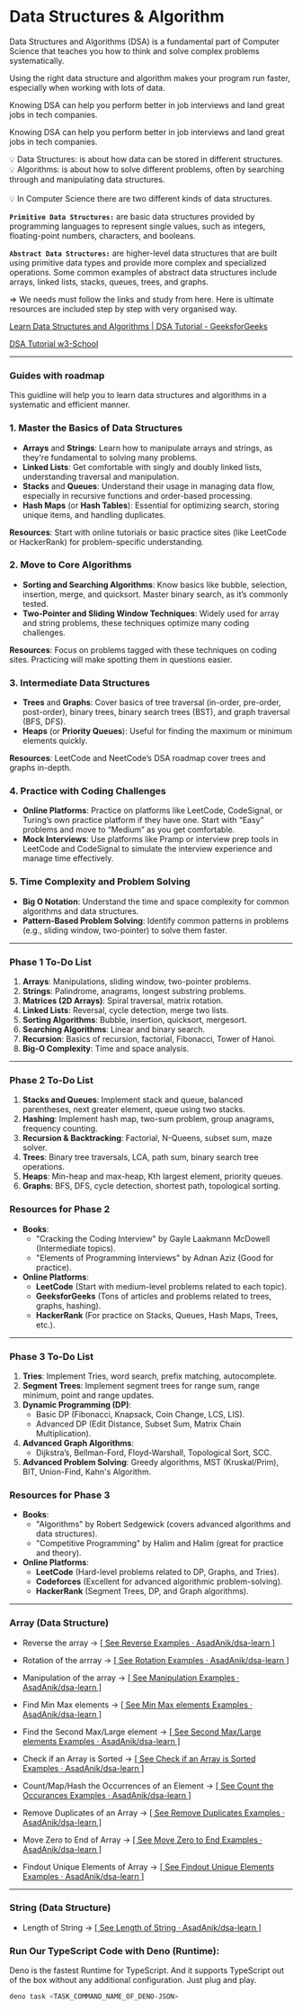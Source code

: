 # Data Structures & Algorithm

Data Structures and Algorithms (DSA) is a fundamental part of Computer Science that teaches you how to think and solve complex problems systematically.

Using the right data structure and algorithm makes your program run faster, especially when working with lots of data.

Knowing DSA can help you perform better in job interviews and land great jobs in tech companies.

Knowing DSA can help you perform better in job interviews and land great jobs in tech companies.

<aside>
💡 Data Structures: is about how data can be stored in different structures.

</aside>

<aside>
💡 Algorithms: is about how to solve different problems, often by       searching through and manipulating data structures.

</aside>

<br>

<aside>
💡 In Computer Science there are two different kinds of data structures.

**`Primitive Data Structures:`** are basic data structures provided by programming languages to represent single values, such as integers, floating-point numbers, characters, and booleans.

**`Abstract Data Structures:`** are higher-level data structures that are built using primitive data types and provide more complex and specialized operations. Some common examples of abstract data structures include arrays, linked lists, stacks, queues, trees, and graphs.

</aside>

⇒ We needs must follow the links and study from here. Here is ultimate resources are included step by step with very organised way.

[Learn Data Structures and Algorithms | DSA Tutorial - GeeksforGeeks](https://www.geeksforgeeks.org/learn-data-structures-and-algorithms-dsa-tutorial/?ref=lbp)

[DSA Tutorial w3-School](https://www.w3schools.com/dsa/index.php)

---

### Guides with roadmap
This guidline will help you to learn data structures and algorithms in a systematic and efficient manner.

### 1. **Master the Basics of Data Structures**

- **Arrays** and **Strings**: Learn how to manipulate arrays and strings, as they're fundamental to solving many problems.
- **Linked Lists**: Get comfortable with singly and doubly linked lists, understanding traversal and manipulation.
- **Stacks** and **Queues**: Understand their usage in managing data flow, especially in recursive functions and order-based processing.
- **Hash Maps** (or **Hash Tables**): Essential for optimizing search, storing unique items, and handling duplicates.

**Resources**: Start with online tutorials or basic practice sites (like LeetCode or HackerRank) for problem-specific understanding.

### 2. **Move to Core Algorithms**

- **Sorting and Searching Algorithms**: Know basics like bubble, selection, insertion, merge, and quicksort. Master binary search, as it’s commonly tested.
- **Two-Pointer and Sliding Window Techniques**: Widely used for array and string problems, these techniques optimize many coding challenges.

**Resources**: Focus on problems tagged with these techniques on coding sites. Practicing will make spotting them in questions easier.

### 3. **Intermediate Data Structures**

- **Trees** and **Graphs**: Cover basics of tree traversal (in-order, pre-order, post-order), binary trees, binary search trees (BST), and graph traversal (BFS, DFS).
- **Heaps** (or **Priority Queues**): Useful for finding the maximum or minimum elements quickly.

**Resources**: LeetCode and NeetCode’s DSA roadmap cover trees and graphs in-depth.

### 4. **Practice with Coding Challenges**

- **Online Platforms**: Practice on platforms like LeetCode, CodeSignal, or Turing’s own practice platform if they have one. Start with “Easy” problems and move to “Medium” as you get comfortable.
- **Mock Interviews**: Use platforms like Pramp or interview prep tools in LeetCode and CodeSignal to simulate the interview experience and manage time effectively.

### 5. **Time Complexity and Problem Solving**

- **Big O Notation**: Understand the time and space complexity for common algorithms and data structures.
- **Pattern-Based Problem Solving**: Identify common patterns in problems (e.g., sliding window, two-pointer) to solve them faster.

---

### **Phase 1 To-Do List**

1. **Arrays**: Manipulations, sliding window, two-pointer problems.
2. **Strings**: Palindrome, anagrams, longest substring problems.
3. **Matrices (2D Arrays)**: Spiral traversal, matrix rotation.
4. **Linked Lists**: Reversal, cycle detection, merge two lists.
5. **Sorting Algorithms**: Bubble, insertion, quicksort, mergesort.
6. **Searching Algorithms**: Linear and binary search.
7. **Recursion**: Basics of recursion, factorial, Fibonacci, Tower of Hanoi.
8. **Big-O Complexity**: Time and space analysis.

---

### **Phase 2 To-Do List**

1. **Stacks and Queues**: Implement stack and queue, balanced parentheses, next greater element, queue using two stacks.
2. **Hashing**: Implement hash map, two-sum problem, group anagrams, frequency counting.
3. **Recursion & Backtracking**: Factorial, N-Queens, subset sum, maze solver.
4. **Trees**: Binary tree traversals, LCA, path sum, binary search tree operations.
5. **Heaps**: Min-heap and max-heap, Kth largest element, priority queues.
6. **Graphs**: BFS, DFS, cycle detection, shortest path, topological sorting.

### **Resources for Phase 2**

- **Books**:
    - "Cracking the Coding Interview" by Gayle Laakmann McDowell (Intermediate topics).
    - "Elements of Programming Interviews" by Adnan Aziz (Good for practice).
- **Online Platforms**:
    - **LeetCode** (Start with medium-level problems related to each topic).
    - **GeeksforGeeks** (Tons of articles and problems related to trees, graphs, hashing).
    - **HackerRank** (For practice on Stacks, Queues, Hash Maps, Trees, etc.).

---

### **Phase 3 To-Do List**

1. **Tries**: Implement Tries, word search, prefix matching, autocomplete.
2. **Segment Trees**: Implement segment trees for range sum, range minimum, point and range updates.
3. **Dynamic Programming (DP)**:
    - Basic DP (Fibonacci, Knapsack, Coin Change, LCS, LIS).
    - Advanced DP (Edit Distance, Subset Sum, Matrix Chain Multiplication).
4. **Advanced Graph Algorithms**:
    - Dijkstra’s, Bellman-Ford, Floyd-Warshall, Topological Sort, SCC.
5. **Advanced Problem Solving**: Greedy algorithms, MST (Kruskal/Prim), BIT, Union-Find, Kahn's Algorithm.

### **Resources for Phase 3**

- **Books**:
    - "Algorithms" by Robert Sedgewick (covers advanced algorithms and data structures).
    - "Competitive Programming" by Halim and Halim (great for practice and theory).
- **Online Platforms**:
    - **LeetCode** (Hard-level problems related to DP, Graphs, and Tries).
    - **Codeforces** (Excellent for advanced algorithmic problem-solving).
    - **HackerRank** (Segment Trees, DP, and Graph algorithms).

---

### Array (Data Structure)

- Reverse the array -> [[ See Reverse Examples · AsadAnik/dsa-learn ]](https://github.com/AsadAnik/dsa-learn/blob/main/dsa/Array/Array%40Reverse.ts)
    
- Rotation of the arrray -> [[ See Rotation Examples · AsadAnik/dsa-learn ]](https://github.com/AsadAnik/dsa-learn/blob/main/dsa/Array/Array%40Rotation.ts)

- Manipulation of the array -> [[ See Manipulation Examples · AsadAnik/dsa-learn ]](https://github.com/AsadAnik/dsa-learn/blob/main/dsa/Array/Array%40Manipulate.ts)

- Find Min Max elements -> [[ See Min Max elements Examples · AsadAnik/dsa-learn ]](https://github.com/AsadAnik/dsa-learn/blob/main/dsa/Array/Array%40FindMinMax.ts)

- Find the Second Max/Large element -> [[ See Second Max/Large elements Examples · AsadAnik/dsa-learn ]](https://github.com/AsadAnik/dsa-learn/blob/main/dsa/Array/Array%40FindSecondMax.ts)

- Check if an Array is Sorted -> [[ See Check if an Array is Sorted Examples · AsadAnik/dsa-learn ]](https://github.com/AsadAnik/dsa-learn/blob/main/dsa/Array/Array%40CheckSorted.ts)

- Count/Map/Hash the Occurrences of an Element -> [[ See Count the Occurances Examples · AsadAnik/dsa-learn ]](https://github.com/AsadAnik/dsa-learn/blob/main/dsa/Array/Array%40CountOccurance.ts)

- Remove Duplicates of an Array -> [[ See Remove Duplicates Examples · AsadAnik/dsa-learn ]](https://github.com/AsadAnik/dsa-learn/blob/main/dsa/Array/Array%40RemoveDuplicates.ts)

- Move Zero to End of Array -> [[ See Move Zero to End Examples · AsadAnik/dsa-learn ]](https://github.com/AsadAnik/dsa-learn/blob/main/dsa/Array/Array%40MoveZeroToEnd.ts)

- Findout Unique Elements of Array -> [[ See Findout Unique Elements Examples · AsadAnik/dsa-learn ]](https://github.com/AsadAnik/dsa-learn/blob/main/dsa/Array/Array%40FindOutUniqueElements.ts)

---

### String (Data Structure)

- Length of String -> [[ See Length of String · AsadAnik/dsa-learn ]](https://github.com/AsadAnik/dsa-learn/blob/main/dsa/String/String%40Length.ts)

### Run Our TypeScript Code with Deno (Runtime):
Deno is the fastest Runtime for TypeScript. And it supports TypeScript out of the box without any additional configuration. Just plug and play.
```bash
deno task <TASK_COMMAND_NAME_OF_DENO-JSON>
```